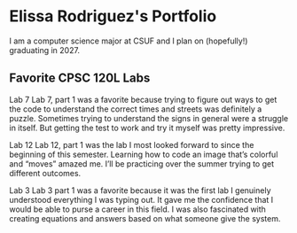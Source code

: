 
# Elissa Rodriguez's Portfolio

I am a computer science major at CSUF and I plan on (hopefully!) graduating in 2027.

##  Favorite CPSC 120L Labs

Lab 7
Lab 7, part 1 was a favorite because trying to figure out ways to get the code to understand the correct times and streets was definitely a puzzle. Sometimes trying to understand the signs in general were a struggle in itself. But getting the test to work and try it myself was pretty impressive. 

Lab 12
Lab 12, part 1 was the lab I most looked forward to since the beginning of this semester. Learning how to code an image that’s colorful and “moves” amazed me. I’ll be practicing over the summer trying to get different outcomes.

Lab 3
Lab 3 part 1 was a favorite because it was the first lab I genuinely understood everything I was typing out. It gave me the confidence that I would be able to purse a career in this field. I was also fascinated with creating equations and answers based on what someone give the system.